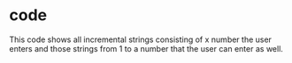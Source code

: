 # code
This code shows all incremental strings consisting of x number the user enters and those strings from 1 to a number that the user can enter as well.
